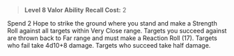 > **Level 8 Valor Ability**
> **Recall Cost:** 2

Spend 2 Hope to strike the ground where you stand and make a Strength Roll against all targets within Very Close range. Targets you succeed against are thrown back to Far range and must make a Reaction Roll (17). Targets who fail take 4d10+8 damage. Targets who succeed take half damage.
